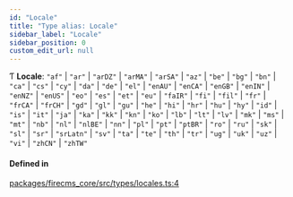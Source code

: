 ```yaml
---
id: "Locale"
title: "Type alias: Locale"
sidebar_label: "Locale"
sidebar_position: 0
custom_edit_url: null
---
```


Ƭ **Locale**: ``"af"`` \| ``"ar"`` \| ``"arDZ"`` \| ``"arMA"`` \| ``"arSA"`` \| ``"az"`` \| ``"be"`` \| ``"bg"`` \| ``"bn"`` \| ``"ca"`` \| ``"cs"`` \| ``"cy"`` \| ``"da"`` \| ``"de"`` \| ``"el"`` \| ``"enAU"`` \| ``"enCA"`` \| ``"enGB"`` \| ``"enIN"`` \| ``"enNZ"`` \| ``"enUS"`` \| ``"eo"`` \| ``"es"`` \| ``"et"`` \| ``"eu"`` \| ``"faIR"`` \| ``"fi"`` \| ``"fil"`` \| ``"fr"`` \| ``"frCA"`` \| ``"frCH"`` \| ``"gd"`` \| ``"gl"`` \| ``"gu"`` \| ``"he"`` \| ``"hi"`` \| ``"hr"`` \| ``"hu"`` \| ``"hy"`` \| ``"id"`` \| ``"is"`` \| ``"it"`` \| ``"ja"`` \| ``"ka"`` \| ``"kk"`` \| ``"kn"`` \| ``"ko"`` \| ``"lb"`` \| ``"lt"`` \| ``"lv"`` \| ``"mk"`` \| ``"ms"`` \| ``"mt"`` \| ``"nb"`` \| ``"nl"`` \| ``"nlBE"`` \| ``"nn"`` \| ``"pl"`` \| ``"pt"`` \| ``"ptBR"`` \| ``"ro"`` \| ``"ru"`` \| ``"sk"`` \| ``"sl"`` \| ``"sr"`` \| ``"srLatn"`` \| ``"sv"`` \| ``"ta"`` \| ``"te"`` \| ``"th"`` \| ``"tr"`` \| ``"ug"`` \| ``"uk"`` \| ``"uz"`` \| ``"vi"`` \| ``"zhCN"`` \| ``"zhTW"``

#### Defined in

[packages/firecms_core/src/types/locales.ts:4](https://github.com/FireCMSco/firecms/blob/d45f3739/packages/firecms_core/src/types/locales.ts#L4)
